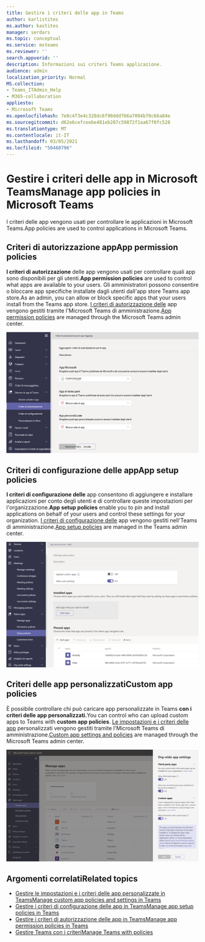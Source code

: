 ```yaml
---
title: Gestire i criteri delle app in Teams
author: karlistites
ms.author: kastites
manager: serdars
ms.topic: conceptual
ms.service: msteams
ms.reviewer: ''
search.appverid: ''
description: Informazioni sui criteri Teams applicazione.
audience: admin
localization_priority: Normal
MS.collection:
- Teams_ITAdmin_Help
- M365-collaboration
appliesto:
- Microsoft Teams
ms.openlocfilehash: 7e0c4f3e4c328dc6f90dddf66a7004b70c66a84e
ms.sourcegitcommit: d62e6cefceebe481eb207c59872f1aa67f0fc528
ms.translationtype: MT
ms.contentlocale: it-IT
ms.lasthandoff: 03/05/2021
ms.locfileid: "50460796"
---
```

# <a name="manage-app-policies-in-microsoft-teams"></a><span data-ttu-id="50458-103">Gestire i criteri delle app in Microsoft Teams</span><span class="sxs-lookup"><span data-stu-id="50458-103">Manage app policies in Microsoft Teams</span></span>

<span data-ttu-id="50458-104">I criteri delle app vengono usati per controllare le applicazioni in Microsoft Teams.</span><span class="sxs-lookup"><span data-stu-id="50458-104">App policies are used to control applications in Microsoft Teams.</span></span>

## <a name="app-permission-policies"></a><span data-ttu-id="50458-105">Criteri di autorizzazione app</span><span class="sxs-lookup"><span data-stu-id="50458-105">App permission policies</span></span>

<span data-ttu-id="50458-106">**I criteri di autorizzazione** delle app vengono usati per controllare quali app sono disponibili per gli utenti.</span><span class="sxs-lookup"><span data-stu-id="50458-106">**App permission policies** are used to control what apps are available to your users.</span></span> <span data-ttu-id="50458-107">Gli amministratori possono consentire o bloccare app specifiche installate dagli utenti dall'app store Teams app store.</span><span class="sxs-lookup"><span data-stu-id="50458-107">As an admin, you can allow or block specific apps that your users install from the Teams app store.</span></span> <span data-ttu-id="50458-108">[I criteri di autorizzazione delle](teams-app-permission-policies.md) app vengono gestiti tramite l'Microsoft Teams di amministrazione.</span><span class="sxs-lookup"><span data-stu-id="50458-108">[App permission policies](teams-app-permission-policies.md) are managed through the Microsoft Teams admin center.</span></span>

![Screenshot dei criteri di autorizzazione delle app.](media/app-permission-policy.png)

## <a name="app-setup-policies"></a><span data-ttu-id="50458-110">Criteri di configurazione delle app</span><span class="sxs-lookup"><span data-stu-id="50458-110">App setup policies</span></span>

<span data-ttu-id="50458-111">**I criteri di configurazione delle** app consentono di aggiungere e installare applicazioni per conto degli utenti e di controllare queste impostazioni per l'organizzazione.</span><span class="sxs-lookup"><span data-stu-id="50458-111">**App setup policies** enable you to pin and install applications on behalf of your users and control these settings for your organization.</span></span> <span data-ttu-id="50458-112">[I criteri di configurazione delle](teams-app-setup-policies.md) app vengono gestiti nell'Teams di amministrazione.</span><span class="sxs-lookup"><span data-stu-id="50458-112">[App setup policies](teams-app-setup-policies.md) are managed in the Teams admin center.</span></span>

![Screenshot dei criteri di configurazione delle app nell Teams di amministrazione.](media/app-setup-policy.png)

## <a name="custom-app-policies"></a><span data-ttu-id="50458-114">Criteri delle app personalizzati</span><span class="sxs-lookup"><span data-stu-id="50458-114">Custom app policies</span></span>

<span data-ttu-id="50458-115">È possibile controllare chi può caricare app personalizzate in Teams **con i criteri delle app personalizzati.**</span><span class="sxs-lookup"><span data-stu-id="50458-115">You can control who can upload custom apps to Teams with **custom app policies**.</span></span> <span data-ttu-id="50458-116">[Le impostazioni e i criteri delle app](teams-custom-app-policies-and-settings.md) personalizzati vengono gestiti tramite l'Microsoft Teams di amministrazione.</span><span class="sxs-lookup"><span data-stu-id="50458-116">[Custom app settings and policies](teams-custom-app-policies-and-settings.md) are managed through the Microsoft Teams admin center.</span></span>

![Screenshot dei criteri dell'app personalizzati.](media/custom-app-policy.png)

## <a name="related-topics"></a><span data-ttu-id="50458-118">Argomenti correlati</span><span class="sxs-lookup"><span data-stu-id="50458-118">Related topics</span></span>

* [<span data-ttu-id="50458-119">Gestire le impostazioni e i criteri delle app personalizzate in Teams</span><span class="sxs-lookup"><span data-stu-id="50458-119">Manage custom app policies and settings in Teams</span></span>](teams-custom-app-policies-and-settings.md)
* [<span data-ttu-id="50458-120">Gestire i criteri di configurazione delle app in Teams</span><span class="sxs-lookup"><span data-stu-id="50458-120">Manage app setup policies in Teams</span></span>](teams-app-setup-policies.md)
* [<span data-ttu-id="50458-121">Gestire i criteri di autorizzazione delle app in Teams</span><span class="sxs-lookup"><span data-stu-id="50458-121">Manage app permission policies in Teams</span></span>](teams-app-permission-policies.md)
* [<span data-ttu-id="50458-122">Gestire Teams con i criteri</span><span class="sxs-lookup"><span data-stu-id="50458-122">Manage Teams with policies</span></span>](manage-teams-with-policies.md)
